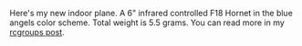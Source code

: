 Here's my new indoor plane. A 6" infrared controlled F18 Hornet in the blue angels color scheme. Total weight is 5.5 grams. You can read more in my [rcgroups post](http://www.rcgroups.com/forums/showthread.php?t=730093).
